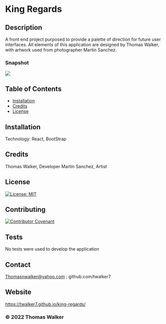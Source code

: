 # King Regards 



## Description 

A front end project purposed to provide a palette of direction for future user interfaces. All elements of this application are designed by Thomas Walker, with artwork used from photographer Martin Sanchez.

 
 ### Snapshot

![](app-screenshot.png)



## Table of Contents

* [Installation](#installation)
* [Credits](#credits)
* [License](#license)


## Installation

Technology: React, BootStrap

## Credits

Thomas Walker, Developer
Martin Sanchez, Artist
## License

[![License: MIT](https://img.shields.io/badge/License-MIT-yellow.svg)](https://opensource.org/licenses/MIT)


## Contributing

[![Contributor Covenant](https://img.shields.io/badge/Contributor%20Covenant-2.0-4baaaa.svg)](code_of_conduct.md)
    



## Tests
 No tests were used to develop the application 
        

## Contact

 Thomasnwalker@yahoo.com ; github.com/twalker7



## Website 
https://twalker7.github.io/king-regards/


 ### © 2022 Thomas Walker


